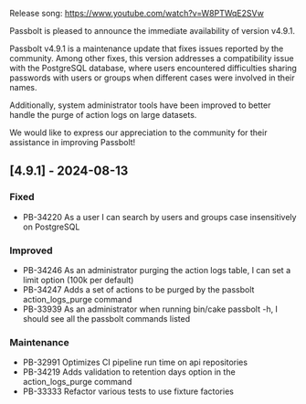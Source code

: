 Release song: https://www.youtube.com/watch?v=W8PTWqE2SVw

Passbolt is pleased to announce the immediate availability of version v4.9.1.

Passbolt v4.9.1 is a maintenance update that fixes issues reported by the community.
Among other fixes, this version addresses a compatibility issue with the PostgreSQL database, where users encountered
difficulties sharing passwords with users or groups when different cases were involved in their names.

Additionally, system administrator tools have been improved to better handle the purge of action logs on large datasets.

We would like to express our appreciation to the community for their assistance in improving Passbolt!

## [4.9.1] - 2024-08-13
### Fixed
- PB-34220 As a user I can search by users and groups case insensitively on PostgreSQL

### Improved
- PB-34246 As an administrator purging the action logs table, I can set a limit option (100k per default)
- PB-34247 Adds a set of actions to be purged by the passbolt action_logs_purge command
- PB-33939 As an administrator when running bin/cake passbolt -h, I should see all the passbolt commands listed

### Maintenance
- PB-32991 Optimizes CI pipeline run time on api repositories
- PB-34219 Adds validation to retention days option in the action_logs_purge command
- PB-33333 Refactor various tests to use fixture factories
